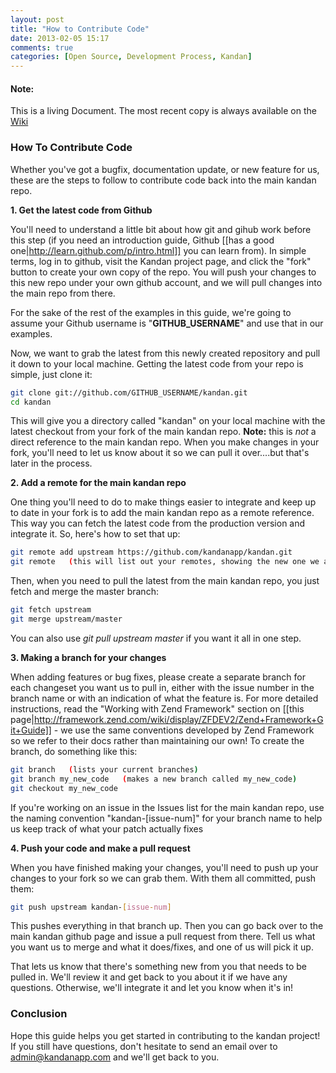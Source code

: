 ```yaml
---
layout: post
title: "How to Contribute Code"
date: 2013-02-05 15:17
comments: true
categories: [Open Source, Development Process, Kandan]
---
```

<div class="alert alert-info">
	<h4>Note: </h4>This is a living Document. The most recent copy is always available on the <a href="https://github.com/kandanapp/kandan/wiki/How-to-Contribute-Code">Wiki</a>
</div>

### How To Contribute Code
Whether you've got a bugfix, documentation update, or new feature for us, these are the steps to follow to contribute code back into the main kandan repo.

**1. Get the latest code from Github**

You'll need to understand a little bit about how git and gihub work before this step (if you need an introduction guide, Github [[has a good one|http://learn.github.com/p/intro.html]] you can learn from). In simple terms, log in to github, visit the Kandan project page, and click the "fork" button to create your own copy of the repo.  You will push your changes to this new repo under your own github account, and we will pull changes into the main repo from there.
<!-- more -->
For the sake of the rest of the examples in this guide, we're going to assume your Github username is "**GITHUB_USERNAME**" and use that in our examples.

Now, we want to grab the latest from this newly created repository and pull it down to your local machine. Getting the latest code from your repo is simple, just clone it:

```bash
git clone git://github.com/GITHUB_USERNAME/kandan.git
cd kandan
```
This will give you a directory called "kandan" on your local machine with the latest checkout from your fork of the main kandan repo. **Note:** this is *not* a direct reference to the main kandan repo. When you make changes in your fork, you'll need to let us know about it so we can pull it over....but that's later in the process.

**2. Add a remote for the main kandan repo**

One thing you'll need to do to make things easier to integrate and keep up to date in your fork is to add the main kandan repo as a remote reference. This way you can fetch the latest code from the production version and integrate it. So, here's how to set that up:

```bash
git remote add upstream https://github.com/kandanapp/kandan.git
git remote   (this will list out your remotes, showing the new one we added)
```

Then, when you need to pull the latest from the main kandan repo, you just fetch and merge the master branch:

```bash
git fetch upstream
git merge upstream/master
```

You can also use *git pull upstream master* if you want it all in one step.

**3. Making a branch for your changes**

When adding features or bug fixes, please create a separate branch for each changeset you want us to pull in, either with the issue number in the branch name or with an indication of what the feature is.  For more detailed instructions, read the "Working with Zend Framework" section on [[this page|http://framework.zend.com/wiki/display/ZFDEV2/Zend+Framework+Git+Guide]] - we use the same conventions developed by Zend Framework so we refer to their docs rather than maintaining our own!  To create the branch, do something like this:

```bash
git branch   (lists your current branches)
git branch my_new_code   (makes a new branch called my_new_code)
git checkout my_new_code
```

If you're working on an issue in the Issues list for the main kandan repo, use the naming convention "kandan-[issue-num]" for your branch name to help us keep track of what your patch actually fixes

**4. Push your code and make a pull request**

When you have finished making your changes, you'll need to push up your changes to your fork so we can grab them. With them all committed, push them:

```bash
git push upstream kandan-[issue-num]
```

This pushes everything in that branch up. Then you can go back over to the main kandan github page and issue a pull request from there.  Tell us what you want us to merge and what it does/fixes, and one of us will pick it up.

That lets us know that there's something new from you that needs to be pulled in. We'll review it and get back to you about it if we have any questions. Otherwise, we'll integrate it and let you know when it's in!

### Conclusion
Hope this guide helps you get started in contributing to the kandan project! If you still have questions, don't hesitate to send an email over to admin@kandanapp.com and we'll get back to you.  
